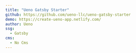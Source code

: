 ```yaml
---
title: "Ueno Gatsby Starter"
github: https://github.com/ueno-llc/ueno-gatsby-starter
demo: https://create-ueno-app.netlify.com/
author: Ueno
ssg:
  - Gatsby
cms:
  - No Cms
---
```

